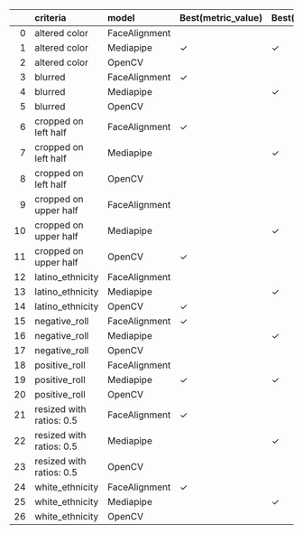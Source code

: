 |    | criteria                 | model         | Best(metric_value)   | Best(prediction_time)   | Best(prediction_fail_rate)   |
|---:|:-------------------------|:--------------|:---------------------|:------------------------|:-----------------------------|
|  0 | altered color            | FaceAlignment |                      |                         | ✓                            |
|  1 | altered color            | Mediapipe     | ✓                    | ✓                       |                              |
|  2 | altered color            | OpenCV        |                      |                         |                              |
|  3 | blurred                  | FaceAlignment | ✓                    |                         | ✓                            |
|  4 | blurred                  | Mediapipe     |                      | ✓                       |                              |
|  5 | blurred                  | OpenCV        |                      |                         |                              |
|  6 | cropped on left half     | FaceAlignment | ✓                    |                         | ✓                            |
|  7 | cropped on left half     | Mediapipe     |                      | ✓                       |                              |
|  8 | cropped on left half     | OpenCV        |                      |                         |                              |
|  9 | cropped on upper half    | FaceAlignment |                      |                         | ✓                            |
| 10 | cropped on upper half    | Mediapipe     |                      | ✓                       |                              |
| 11 | cropped on upper half    | OpenCV        | ✓                    |                         |                              |
| 12 | latino_ethnicity         | FaceAlignment |                      |                         |                              |
| 13 | latino_ethnicity         | Mediapipe     |                      | ✓                       |                              |
| 14 | latino_ethnicity         | OpenCV        | ✓                    |                         | ✓                            |
| 15 | negative_roll            | FaceAlignment | ✓                    |                         | ✓                            |
| 16 | negative_roll            | Mediapipe     |                      | ✓                       |                              |
| 17 | negative_roll            | OpenCV        |                      |                         |                              |
| 18 | positive_roll            | FaceAlignment |                      |                         | ✓                            |
| 19 | positive_roll            | Mediapipe     | ✓                    | ✓                       |                              |
| 20 | positive_roll            | OpenCV        |                      |                         |                              |
| 21 | resized with ratios: 0.5 | FaceAlignment | ✓                    |                         | ✓                            |
| 22 | resized with ratios: 0.5 | Mediapipe     |                      | ✓                       |                              |
| 23 | resized with ratios: 0.5 | OpenCV        |                      |                         |                              |
| 24 | white_ethnicity          | FaceAlignment | ✓                    |                         | ✓                            |
| 25 | white_ethnicity          | Mediapipe     |                      | ✓                       |                              |
| 26 | white_ethnicity          | OpenCV        |                      |                         |                              |